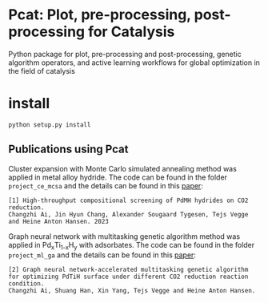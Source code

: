 # Pcat: **P**lot, pre-processing, post-processing for **Cat**alysis

Python package for plot, pre-processing and post-processing, genetic algorithm operators, and active learning workflows for global optimization in the field of catalysis


# install

```python setup.py install```

## Publications using Pcat

Cluster expansion with Monte Carlo simulated annealing method was applied in metal alloy hydride. The code can be found in the folder `project_ce_mcsa` and the details can be found in this [paper](https://doi.org/10.26434/chemrxiv-2023-vmfk1):

    [1] High-throughput compositional screening of PdMH hydrides on CO2 reduction. 
    Changzhi Ai, Jin Hyun Chang, Alexander Sougaard Tygesen, Tejs Vegge and Heine Anton Hansen. 2023

Graph neural network with multitasking genetic algorithm method was applied in Pd<sub>x</sub>Ti<sub>1-x</sub>H<sub>y</sub> with adsorbates. The code can be found in the folder `project_ml_ga` and the details can be found in this [paper](https://doi.org/10.26434/chemrxiv-2023-0kjx4):

    [2] Graph neural network-accelerated multitasking genetic algorithm for optimizing PdTiH surface under different CO2 reduction reaction condition.
    Changzhi Ai, Shuang Han, Xin Yang, Tejs Vegge and Heine Anton Hansen.

